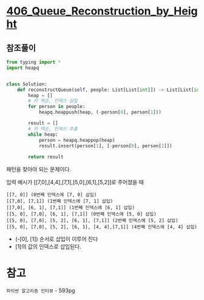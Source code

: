 # [406_Queue_Reconstruction_by_Height](https://leetcode.com/problems/queue-reconstruction-by-height/)

## 참조풀이
```python
from typing import *
import heapq


class Solution:
    def reconstructQueue(self, people: List[List[int]]) -> List[List[int]]:
        heap = []
        # 키 역순, 인덱스 삽입
        for person in people:
            heapq.heappush(heap, (-person[0], person[1]))

        result = []
        # 키 역순, 인덱스 추출
        while heap:
            person = heapq.heappop(heap)
            result.insert(person[1], [-person[0], person[1]])
            
        return result
```

패턴을 찾아야 되는 문제이다.

입력 예시가 [[7,0],[4,4],[7,1],[5,0],[6,1],[5,2]]로 주어졌을 때
```
[[7, 0]] (0번째 인덱스에 [7, 0] 삽입)
[[7,0], [7,1]] (1번째 인덱스에 [7, 1] 삽입)
[[7,0], [6, 1], [7,1]] (1번째 인덱스에 [6, 1] 삽입)
[[5, 0], [7,0], [6, 1], [7,1]] (0번째 인덱스에 [5, 0] 삽입)
[[5, 0], [7,0], [5, 2], [6, 1], [7,1]] (2번째 인덱스에 [5, 2] 삽입)
[[5, 0], [7,0], [5, 2], [6, 1], [4, 4],[7,1]] (4번째 인덱스에 [4, 4] 삽입)
```
- (-[0], [1]) 순서로 삽입이 이루어 진다 
- [1]의 값의 인덱스로 삽입된다.





# 참고
`파이썬 알고리즘 인터뷰` - 593pg
